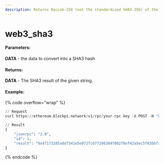```yaml
---
description: Returns Keccak-256 (not the standardized SHA3-256) of the given data.
---
```


# web3\_sha3

#### **Parameters:**

**DATA** - the data to convert into a SHA3 hash

#### **Returns:**

**DATA** - The SHA3 result of the given string.

#### Example:

{% code overflow="wrap" %}
```python
// Request
curl https://ethereum.blockpi.network/v1/rpc/your-rpc-key -X POST -H "Content-Type: application/json" --data '{"jsonrpc":"2.0","method":"web3_sha3","params":["0x68656c6c6f20776f726c64"],"id":1}'

// Result
{
    "jsonrpc": "2.0",
    "id": 1,
    "result": "0x47173285a8d7341e5e972fc677286384f802f8ef42a5ec5f03bbfa254cb01fad"
}
```
{% endcode %}
